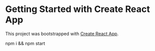 # Getting Started with Create React App

This project was bootstrapped with [Create React App](https://github.com/facebook/create-react-app).

npm i && npm start
